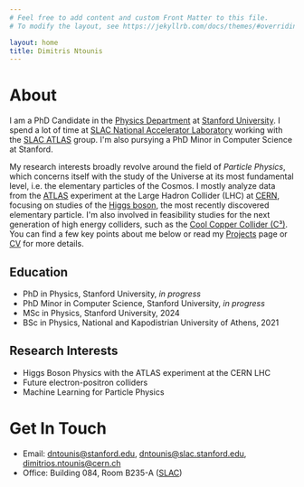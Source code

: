 ```yaml
---
# Feel free to add content and custom Front Matter to this file.
# To modify the layout, see https://jekyllrb.com/docs/themes/#overriding-theme-defaults

layout: home
title: Dimitris Ntounis
---
```




<h1 class="cardinal-red-title">About</h1>

I am a PhD Candidate in the <a href="https://physics.stanford.edu/" target="_blank">Physics Department</a> at <a href="https://www.stanford.edu/" target="_blank">Stanford University</a>. I spend a lot of time at <a href="https://www6.slac.stanford.edu/" target="_blank">SLAC National Accelerator Laboratory</a> working with the <a href="https://atlas.slac.stanford.edu/" target="_blank">SLAC ATLAS</a> group. I'm also pursying a PhD Minor in Computer Science at Stanford.


My research interests broadly revolve around the field of *Particle Physics*, which concerns itself with the study of the Universe at its most fundamental level, i.e. the elementary particles of the Cosmos. I mostly analyze data from the <a href="https://atlas.cern/" target="_blank">ATLAS</a> experiment at the Large Hadron Collider (LHC) at <a href="https://home.cern/" target="_blank">CERN</a>, focusing on studies of the <a href="https://en.wikipedia.org/wiki/Higgs_boson" target="_blank">Higgs boson</a>, the most recently discovered elementary particle. I'm also involved in feasibility studies for the next generation of high energy colliders, such as the <a href="https://web.slac.stanford.edu/c3/" target="_blank">Cool Copper Collider (C³)</a>. You can find a few key points about me below or read my [Projects](/projects) page or <a href="{{ site.cv_pdf }}" target="_blank">CV</a> for more details.


## Education
- PhD in Physics, Stanford University, *in progress*
- PhD Minor in Computer Science, Stanford University, *in progress*
- MSc in Physics, Stanford University, 2024
- BSc in Physics, National and Kapodistrian University of Athens, 2021

## Research Interests
- Higgs Boson Physics with the ATLAS experiment at the CERN LHC
- Future electron-positron colliders
- Machine Learning for Particle Physics

<h1 class="cardinal-red-title">Get In Touch</h1>

- Email: <a href="mailto:dntounis@stanford.edu">dntounis@stanford.edu</a>, <a href="mailto:dntounis@slac.stanford.edu">dntounis@slac.stanford.edu</a>, <a href="mailto:dimitrios.ntounis@cern.ch">dimitrios.ntounis@cern.ch</a>
- Office: Building 084, Room B235-A (<a href="https://vue.slac.stanford.edu/slac-visitor-map" target="_blank">SLAC</a>)
